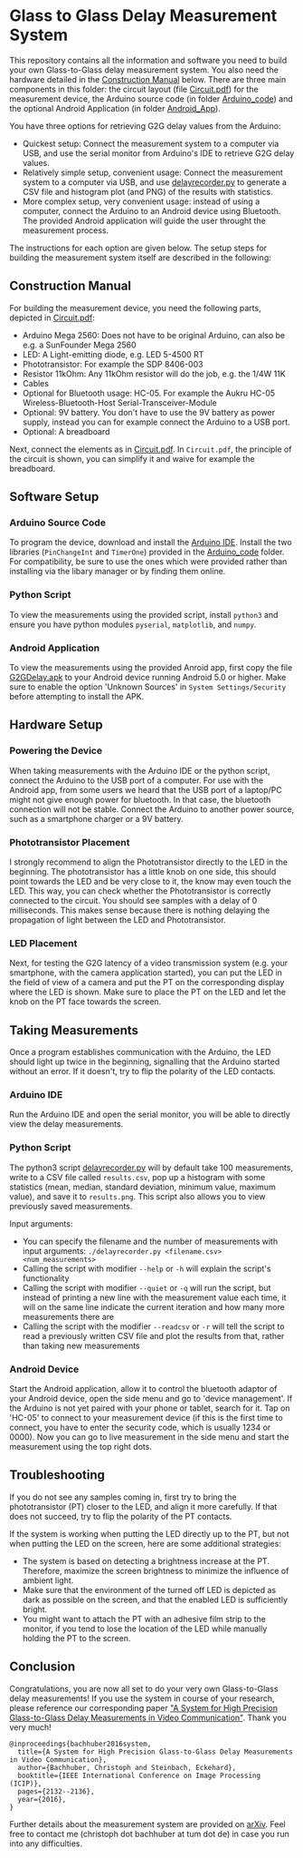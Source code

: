 # Glass to Glass Delay Measurement System

This repository contains all the information and software you need to build your own Glass-to-Glass delay measurement system. You also need the hardware detailed in the [Construction Manual](#construction-manual) below. There are three main components in this folder: the circuit layout (file [Circuit.pdf](Circuit.pdf)) for the measurement device, the Arduino source code (in folder [Arduino_code](Arduino_code)) and the optional Android Application (in folder [Android_App](Android_App)). 

You have three options for retrieving G2G delay values from the Arduino:
- Quickest setup: Connect the measurement system to a computer via USB, and use the serial monitor from Arduino's IDE to retrieve G2G delay values.
- Relatively simple setup, convenient usage: Connect the measurement system to a computer via USB, and use [delayrecorder.py](delayrecorder.py) to generate a CSV file and histogram plot (and PNG) of the results with statistics.
- More complex setup, very convenient usage: instead of using a computer, connect the Arduino to an Android device using Bluetooth. The provided Android application will guide the user throught the measurement process.

The instructions for each option are given below. The setup steps for building the measurement system itself are described in the following:

## Construction Manual

For building the measurement device, you need the following parts, depicted in [Circuit.pdf](Circuit.pdf):

- Arduino Mega 2560: Does not have to be original Arduino, can also be e.g. a SunFounder Mega 2560
- LED: A Light-emitting diode, e.g. LED 5-4500 RT
- Phototransistor: For example the SDP 8406-003
- Resistor 11kOhm: Any 11kOhm resistor will do the job, e.g. the 1/4W 11K
- Cables
- Optional for Bluetooth usage: HC-05. For example the Aukru HC-05 Wireless-Bluetooth-Host Serial-Transceiver-Module
- Optional: 9V battery. You don't have to use the 9V battery as power supply, instead you can for example connect the Arduino to a USB port.
- Optional: A breadboard

Next, connect the elements as in [Circuit.pdf](Circuit.pdf). In `Circuit.pdf`, the principle of the circuit is shown, you can simplify it and waive for example the breadboard.

## Software Setup

### Arduino Source Code
To program the device, download and install the [Arduino IDE](https://www.arduino.cc/en/Main/Software). Install the two libraries (`PinChangeInt` and `TimerOne`) provided in the [Arduino_code](Arduino_code) folder. For compatibility, be sure to use the ones which were provided rather than installing via the libary manager or by finding them online.

### Python Script
To view the measurements using the provided script, install `python3` and ensure you have python modules `pyserial`, `matplotlib`, and `numpy`.

### Android Application
To view the measurements using the provided Anroid app, first copy the file [G2GDelay.apk](Android_App/G2GDelay.apk) to your Android device running Android 5.0 or higher. Make sure to enable the option 'Unknown Sources' in `System Settings/Security` before attempting to install the APK.

## Hardware Setup

### Powering the Device
When taking measurements with the Arduino IDE or the python script, connect the Arduino to the USB port of a computer. For use with the Android app, from some users we heard that the USB port of a laptop/PC might not give enough power for bluetooth. In that case, the bluetooth connection will not be stable. Connect the Arduino to another power source, such as a smartphone charger or a 9V battery.

### Phototransistor Placement
I strongly recommend to align the Phototransistor directly to the LED in the beginning. The phototransistor has a little knob on one side, this should point towards the LED and be very close to it, the know may even touch the LED. This way, you can check whether the Phototransistor is correctly connected to the circuit. You should see samples with a delay of 0 milliseconds. This makes sense because there is nothing delaying the propagation of light between the LED and Phototransistor. 

### LED Placement
Next, for testing the G2G latency of a video transmission system (e.g. your smartphone, with the camera application started), you can put the LED in the field of view of a camera and put the PT on the corresponding display where the LED is shown. Make sure to place the PT on the LED and let the knob on the PT face towards the screen.

## Taking Measurements
Once a program establishes communication with the Arduino, the LED should light up twice in the beginning, signalling that the Arduino started without an error. If it doesn't, try to flip the polarity of the LED contacts.

### Arduino IDE
Run the Arduino IDE and open the serial monitor, you will be able to directly view the delay measurements.

### Python Script
The python3 script [delayrecorder.py](delayrecorder.py) will by default take 100 measurements, write to a CSV file called `results.csv`, pop up a histogram with some statistics (mean, median, standard deviation, minimum value, maximum value), and save it to `results.png`. This script also allows you to view previously saved measurements.

Input arguments:
- You can specify the filename and the number of measurements with input arguments: `./delayrecorder.py <filename.csv> <num_measurements>`
- Calling the script with modifier `--help` or `-h` will explain the script's functionality
- Calling the script with modifier `--quiet` or `-q` will run the script, but instead of printing a new line with the measurement value each time, it will on the same line indicate the current iteration and how many more measurements there are
- Calling the script with the modifier `--readcsv` or `-r` will tell the script to read a previously written CSV file and plot the results from that, rather than taking new measurements

### Android Device
Start the Android application, allow it to control the bluetooth adaptor of your Android device, open the side menu and go to 'device management'. If the Arduino is not yet paired with your phone or tablet, search for it. Tap on 'HC-05' to connect to your measurement device (if this is the first time to connect, you have to enter the security code, which is usually 1234 or 0000). Now you can go to live measurement in the side menu and start the measurement using the top right dots.

## Troubleshooting

If you do not see any samples coming in, first try to bring the phototransistor (PT) closer to the LED, and align it more carefully. If that does not succeed, try to flip the polarity of the PT contacts.

If the system is working when putting the LED directly up to the PT, but not when putting the LED on the screen, here are some additional strategies:
- The system is based on detecting a brightness increase at the PT. Therefore, maximize the screen brightness to minimize the influence of ambient light.
- Make sure that the environment of the turned off LED is depicted as dark as possible on the screen, and that the enabled LED is sufficiently bright.
- You might want to attach the PT with an adhesive film strip to the monitor, if you tend to lose the location of the LED while manually holding the PT to the screen.

## Conclusion

Congratulations, you are now all set to do your very own Glass-to-Glass delay measurements! If you use the system in course of your research, please reference our corresponding paper ["A System for High Precision Glass-to-Glass Delay Measurements in Video Communication"](https://doi.org/10.1109/ICIP.2016.7532735). Thank you very much!

    @inproceedings{bachhuber2016system,
      title={A System for High Precision Glass-to-Glass Delay Measurements in Video Communication},
      author={Bachhuber, Christoph and Steinbach, Eckehard},
      booktitle={IEEE International Conference on Image Processing (ICIP)},
      pages={2132--2136},
      year={2016},
    }

Further details about the measurement system are provided on [arXiv](https://arxiv.org/abs/1510.01134v1). Feel free to contact me (christoph dot bachhuber at tum dot de) in case you run into any difficulties.
